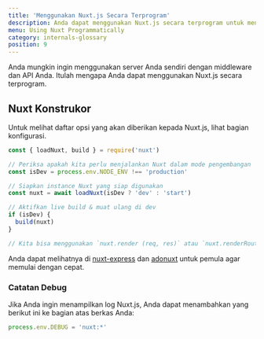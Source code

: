 ```yaml
---
title: 'Menggunakan Nuxt.js Secara Terprogram'
description: Anda dapat menggunakan Nuxt.js secara terprogram untuk menggunakannya sebagai middleware yang memberi Anda kebebasan untuk membuat server sendiri untuk merender aplikasi web Anda.
menu: Using Nuxt Programmatically
category: internals-glossary
position: 9
---
```


Anda mungkin ingin menggunakan server Anda sendiri dengan middleware dan API Anda. Itulah mengapa Anda dapat menggunakan Nuxt.js secara terprogram.

## Nuxt Konstrukor

Untuk melihat daftar opsi yang akan diberikan kepada Nuxt.js, lihat bagian konfigurasi.

```js
const { loadNuxt, build } = require('nuxt')

// Periksa apakah kita perlu menjalankan Nuxt dalam mode pengembangan
const isDev = process.env.NODE_ENV !== 'production'

// Siapkan instance Nuxt yang siap digunakan
const nuxt = await loadNuxt(isDev ? 'dev' : 'start')

// Aktifkan live build & muat ulang di dev
if (isDev) {
  build(nuxt)
}

// Kita bisa menggunakan `nuxt.render (req, res)` atau `nuxt.renderRoute (route, context)`
```

Anda dapat melihatnya di [nuxt-express](https://github.com/nuxt/express) dan [adonuxt](https://github.com/nuxt/adonuxt) untuk pemula agar memulai dengan cepat.  

### Catatan Debug

Jika Anda ingin menampilkan log Nuxt.js, Anda dapat menambahkan yang berikut ini ke bagian atas berkas Anda:

```js
process.env.DEBUG = 'nuxt:*'
```
